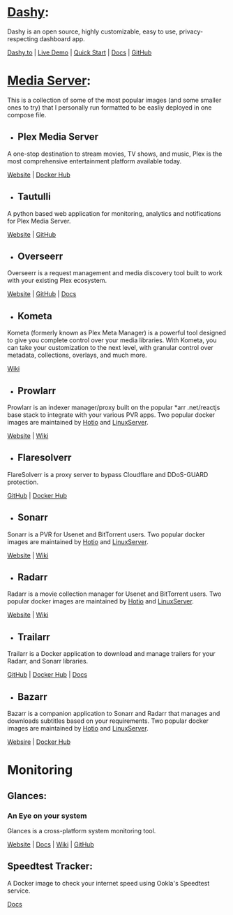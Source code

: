 # <ins>Dashy</ins>: #

Dashy is an open source, highly customizable, easy to use, privacy-respecting dashboard app. 

[Dashy.to][1] |  [Live Demo][4] |  [Quick Start][2] |  [Docs][3] |  [GitHub][5]

[1]: https://dashy.to                                                 "Dashy.to"
[2]: https://dashy.to/docs/quick-start                                "Dashy Quick Start"
[3]: https://dashy.to/docs                                            "Dashy Docs"
[4]: https://demo.dashy.to                                            "Dashy Live Demo"
[5]: https://github.com/lissy93/dashy                                 "Dashy GitHub"


# <ins>Media Server</ins>: #

This is a collection of some of the most popular images (and some smaller ones to try) that I personally run formatted to be easliy deployed in one compose file.

- ## Plex Media Server ##

A one-stop destination to stream movies, TV shows, and music, Plex is the most comprehensive entertainment platform available today.

[Website][6]  |  [Docker Hub][6] 

[6]: https://hub.docker.com/r/plexinc/pms-docker/                     "Plex Media Server: Docker Hub"
[7]: https://www.plex.tv                                              "Plex.tv"

- ## Tautulli ##

A python based web application for monitoring, analytics and notifications for Plex Media Server.

 [Website][8]  |  [GitHub][9]

[8]: https://tautulli.com                                             "Tautulli.com"
[9]: https://github.com/Tautulli/Tautulli                             "Tautulli GitHub"

- ## Overseerr ##

 Overseerr is a request management and media discovery tool built to work with your existing Plex ecosystem.

[Website][32]  |  [GitHub][33] | [Docs][34]

- ## Kometa ##

 Kometa (formerly known as Plex Meta Manager) is a powerful tool designed to give you complete control over your media libraries. With Kometa, you can take your customization to the next level, with granular control over metadata, collections, overlays, and much more.

[Wiki][35]  

[32]: https://overseerr.dev                                          "Overseerr"
[33]: https://github.com/sct/overseerr                               "Overseerr: GitHub"
[34]: https://docs.overseerr.dev                                     "Overseerr: Docs"
[35]: https://kometa.wiki                                            "Kometa"


- ## Prowlarr ##

Prowlarr is an indexer manager/proxy built on the popular *arr .net/reactjs base stack to integrate with your various PVR apps. Two popular docker images are maintained by [Hotio][11] and [LinuxServer][12].

[Website][23]  |  [Wiki][24] 

- ## Flaresolverr ## 

FlareSolverr is a proxy server to bypass Cloudflare and DDoS-GUARD protection.

[GitHub][25]  |  [Docker Hub][26] 


[23]: https://prowlarr.com                                              "Prowlarr.com"
[24]: https://wiki.servarr.com/en/prowlarr                              "Servarr: Prowlarr"
[25]: https://github.com/FlareSolverr/FlareSolverr                      "Flaresolverr GitHub"
[26]: https://hub.docker.com/r/flaresolverr/flaresolverr                "Flaresolverr Docker Hub"

- ## Sonarr ##  

Sonarr is a PVR for Usenet and BitTorrent users. Two popular docker images are maintained by [Hotio][11] and [LinuxServer][12].

[Website][10]  |  [Wiki][13] 

[10]: https://sonarr.tv                                               "Sonarr.tv"
[11]: https://hotio.dev/containers/base/                              "Hotio.dev Images"
[12]: https://docs.linuxserver.io/images/                             "Linuxserver.io Images"
[13]: https://wiki.servarr.com/sonarr/installation/docker             "Servarr: Sonarr"

- ## Radarr ##

Radarr is a movie collection manager for Usenet and BitTorrent users. Two popular docker images are maintained by [Hotio][11] and [LinuxServer][12].

[Website][14]  |  [Wiki][22] 

[14]: https://radarr.video                                            "Radarr.video"
[22]: https://wiki.servarr.com/en/radarr                              "Servarr: Radarr"

- ## Trailarr ##

Trailarr is a Docker application to download and manage trailers for your Radarr, and Sonarr libraries.

[GitHub][27]  |  [Docker Hub][28]  |  [Docs][29]

[27]: https://github.com/nandyalu/trailarr                           "Trailarr: Github"
[28]: https://hub.docker.com/r/nandyalu/trailarr/                    "Trailarr: Docker Hub"
[29]: https://nandyalu.github.io/trailarr                            "Trailarr: Docs"

- ## Bazarr ##

Bazarr is a companion application to Sonarr and Radarr that manages and downloads subtitles based on your requirements. Two popular docker images are maintained by [Hotio][11] and [LinuxServer][12].

[Websire][30]  |  [Docker Hub][31] 

[30]: https://www.bazarr.media                            "Bazarr.media"
[31]: https://wiki.bazarr.media                           "Bazarr: Wiki"

# Monitoring #

## Glances: ##
### An Eye on your system ###

Glances is a cross-platform system monitoring tool.

[Website][15] |  [Docs][17] | [Wiki][18] |  [GitHub][16]

[15]: https://nicolargo.github.io/glances/                            "Glances"
[17]: https://glances.readthedocs.io/en/latest/                       "Docs"
[18]: https://github.com/nicolargo/glances/wiki                       "Wiki"
[16]: https://github.com/nicolargo/glances                            "GitHub"

## Speedtest Tracker: ##

A Docker image to check your internet speed using Ookla's Speedtest service.

[Docs][36]

[36]: https://docs.speedtest-tracker.dev                             "Speedtest Tracker: Docs"


